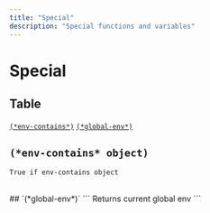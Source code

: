 ```yaml
---
title: "Special"
description: "Special functions and variables"
---
```


# Special

## Table

[`(*env-contains*)`](#*env-contains*)  [`(*global-env*)`](#*global-env*)  
## `(*env-contains* object)`
<a id="*env-contains*"></a>
```
True if env-contains object
```
<br>
## `(*global-env*)`
<a id="*global-env*"></a>
```
Returns current global env
```
<br>
